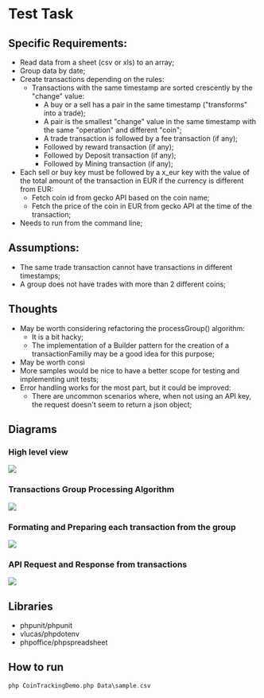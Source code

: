 # Test Task
## Specific Requirements:

- Read data from a sheet (csv or xls) to an array;
- Group data by date;
- Create transactions depending on the rules:
    - Transactions with the same timestamp are sorted crescently by the "change" value:
        - A buy or a sell has a pair in the same timestamp ("transforms" into a trade);
        - A pair is the smallest "change" value in the same timestamp with the same "operation" and different "coin";
        - A trade transaction is followed by a fee transaction (if any);
        - Followed by reward transaction (if any);
        - Followed by Deposit transaction (if any);
        - Followed by Mining transaction (if any);
- Each sell or buy key must be followed by a x_eur key with the value of the total amount of the transaction in EUR if the currency is different from EUR:
    - Fetch coin id from gecko API based on the coin name;
    - Fetch the price of the coin in EUR from gecko API at the time of the transaction;
- Needs to run from the command line;

## Assumptions:

- The same trade transaction cannot have transactions in different timestamps;
- A group does not have trades with more than 2 different coins;

## Thoughts

- May be worth considering refactoring the processGroup() algorithm:
    - It is a bit hacky;
    - The implementation of a Builder pattern for the creation of a transactionFamiliy may be a good idea for this purpose;
- May be worth consi
- More samples would be nice to have a better scope for testing and implementing unit tests;
- Error handling works for the most part, but it could be improved:
    - There are uncommon scenarios where, when not using an API key, the request doesn't seem to return a json object;

## Diagrams
### High level view
![](Documentation/CointrackingMain.drawio.png)
### Transactions Group Processing Algorithm
![](Documentation/CointrackingProcessGroup.drawio.png)
### Formating and Preparing each transaction from the group
![](Documentation/CointrackingTransaction.drawio.png)
### API Request and Response from transactions
![](Documentation/CointrackingAPI.drawio.png)

## Libraries

- phpunit/phpunit
- vlucas/phpdotenv
- phpoffice/phpspreadsheet

## How to run
```php
php CoinTrackingDemo.php Data\sample.csv
```
